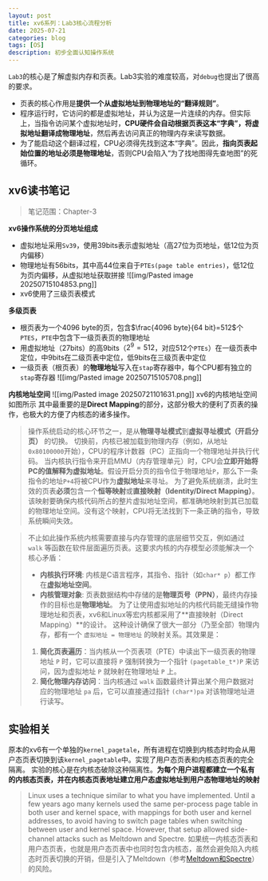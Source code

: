 ```yaml
---
layout: post
title: xv6系列：Lab3核心流程分析
date: 2025-07-21
categories: blog
tags: [OS]
description: 初步全面认知操作系统
---
```



`Lab3`的核心是了解虚拟内存和页表。Lab3实验的难度较高，对`debug`也提出了很高的要求。
- 页表的核心作用是**提供一个从虚拟地址到物理地址的“翻译规则”**。
- 程序运行时，它访问的都是虚拟地址，并认为这是一片连续的内存。但实际上，当指令访问某个虚拟地址时，**CPU硬件会自动根据页表这本“字典”，将虚拟地址翻译成物理地址**，然后再去访问真正的物理内存来读写数据。
- 为了能启动这个翻译过程，CPU必须得先找到这本“字典”。因此，**指向页表起始位置的地址必须是物理地址**，否则CPU会陷入“为了找地图得先查地图”的死循环。
## xv6读书笔记
> 笔记范围：Chapter-3

**xv6操作系统的分页地址组成**
- 虚拟地址采用`Sv39`，使用39bits表示虚拟地址（高27位为页地址，低12位为页内偏移）
- 物理地址有56bits，其中高44位来自于`PTEs(page table entries)`，低12位为页内偏移，从虚拟地址获取拼接
	![[img/Pasted image 20250715104853.png]]
- xv6使用了三级页表模式

**多级页表**
- 根页表为一个4096 byte的页，包含$\frac{4096 byte}{64 bit}=512$个`PTES`，`PTE`中包含下一级页表页的物理地址
- 用虚拟地址（27bits）的高9bits（$2^9=512$，对应512个`PTEs`）在一级页表中定位，中9bits在二级页表中定位，低9bits在三级页表中定位
- 一级页表（根页表）的**物理地址**写入在`stap`寄存器中，每个CPU都有独立的`stap`寄存器
![[img/Pasted image 20250715105708.png]]

**内核地址空间**
![[img/Pasted image 20250721101631.png]]
xv6的内核地址空间如图所示
其中最重要的是**Direct Mapping**的部分，这部分极大的便利了页表的操作，也极大的方便了内核态的诸多操作。
> 操作系统启动的核心环节之一，是从**物理寻址模式**到**虚拟寻址模式（开启分页）** 的切换。
> 切换前，内核已被加载到物理内存（例如，从地址`0x80100000`开始），CPU的程序计数器（PC）正指向一个物理地址并执行代码。
> 当内核执行指令来开启MMU（内存管理单元）时，CPU会**立即开始将PC的值解释为虚拟地址**。假设开启分页的指令位于物理地址`P`，那么下一条指令的地址`P+4`将被CPU作为**虚拟地址**来寻址。
> 为了避免系统崩溃，此时生效的页表**必须**包含一个**恒等映射**或**直接映射（Identity/Direct Mapping）**。该映射要确保内核代码所占的整片虚拟地址空间，都准确地映射到其已加载的物理地址空间。没有这个映射，CPU将无法找到下一条正确的指令，导致系统瞬间失效。

> 不止如此操作系统内核需要直接与内存管理的底层细节交互，例如通过 `walk` 等函数在软件层面遍历页表。这要求内核的内存模型必须能解决一个核心矛盾：
> - **内核执行环境**: 内核是C语言程序，其指令、指针（如`char* p`）都工作在**虚拟地址空间**。
> - **内核管理对象**: 页表数据结构中存储的是**物理页号（PPN）**，最终内存操作的目标也是**物理地址**。
为了让使用虚拟地址的内核代码能无缝操作物理地址和页表，xv6和Linux等宏内核都采用了**直接映射（Direct Mapping）**的设计。
这种设计确保了很大一部分（乃至全部）物理内存，都有一个 `虚拟地址 = 物理地址` 的映射关系。其效果是：
>1. **简化页表遍历**：当内核从一个页表项（PTE）中读出下一级页表的物理地址 `P` 时，它可以直接将 `P` 强制转换为一个指针 `(pagetable_t*)P` 来访问，因为虚拟地址 `P` 就映射在物理地址 `P` 上。
>2. **简化物理内存访问**：当内核通过 `walk` 函数最终计算出某个用户数据对应的物理地址 `pa` 后，它可以直接通过指针 `(char*)pa` 对该物理地址进行读写。


## 实验相关

原本的xv6有一个单独的`kernel_pagetale`，所有进程在切换到内核态时均会从用户态页表切换到该`kernel_pagetable`中。实现了用户态页表和内核态页表的完全隔离。
实验的核心是在内核态破除这种隔离性。**为每个用户进程都建立一个私有的内核态页表，并在内核态页表地址建立用户态虚拟地址到用户态物理地址的映射**

> Linux uses a technique similar to what you have implemented. Until a few years ago many kernels used the same per-process page table in both user and kernel space, with mappings for both user and kernel addresses, to avoid having to switch page tables when switching between user and kernel space. However, that setup allowed side-channel attacks such as Meltdown and Spectre.
> 如果统一内核态页表和用户态页表，也就是用户态页表中也同时包含内核态，虽然会避免陷入内核态时页表切换的开销，但是引入了Meltdown（参考[Meltdown和Spectre](/2025/07.21/Meltdown&Spectre)）的风险。



